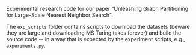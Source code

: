 Experimental research code for our paper "Unleashing Graph Partitioning for Large-Scale Nearest Neighbor Search".

The ```exp_scripts``` folder contains scripts to download the datasets (beware they are large and downloading MS Turing takes forever) and build the source code -- in a way that is expected by the experiment scripts, e.g., ```experiments.py```.